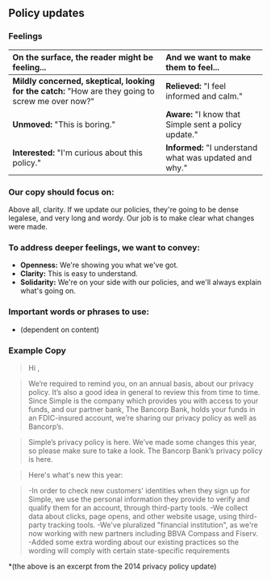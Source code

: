 ## Policy updates

### Feelings

|On the surface, the reader might be feeling... | And we want to make them to feel... |
|:---------------|:---------------|
| **Mildly concerned, skeptical, looking for the catch:** "How are they going to screw me over now?"| **Relieved:** "I feel informed and calm."|
| **Unmoved:** "This is boring."| **Aware:** "I know that Simple sent a policy update."|
| **Interested:** "I'm curious about this policy."| **Informed:** "I understand what was updated and why."|

### Our copy should focus on:
Above all, clarity. If we update our policies, they're going to be dense legalese, and very long and wordy. Our job is to make clear what changes were made.

### To address deeper feelings, we want to convey:
- **Openness:** We're showing you what we've got.
- **Clarity:** This is easy to understand.
- **Solidarity:** We're on your side with our policies, and we'll always explain what's going on.

### Important words or phrases to use:
- (dependent on content)

### **Example Copy**
>Hi ,

>We’re required to remind you, on an annual basis, about our privacy policy. It’s also a good idea in general to review this from time to time. Since Simple is the company which provides you with access to your funds, and our partner bank, The Bancorp Bank, holds your funds in an FDIC-insured account, we’re sharing our privacy policy as well as Bancorp’s.

>Simple’s privacy policy is here. We’ve made some changes this year, so please make sure to take a look. The Bancorp Bank’s privacy policy is here.

>Here's what's new this year:

>-In order to check new customers' identities when they sign up for Simple, we use the personal information they provide to verify and qualify them for an account, through third-party tools.
-We collect data about clicks, page opens, and other website usage, using third-party tracking tools.
-We've pluralized "financial institution", as we're now working with new partners including BBVA Compass and Fiserv.
-Added some extra wording about our existing practices so the wording will comply with certain state-specific requirements

*(the above is an excerpt from the 2014 privacy policy update)